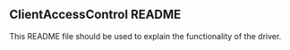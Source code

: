 ## ClientAccessControl README

This README file should be used to explain the functionality of the driver.
